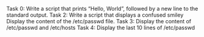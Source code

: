 Task 0: Write a script that prints “Hello, World”, followed by a new line to the standard output.
Task 2: Write a script that displays a confused smiley
Display the content of the /etc/passwd file.
Task 3: Display the content of /etc/passwd and /etc/hosts
Task 4: Display the last 10 lines of /etc/passwd

